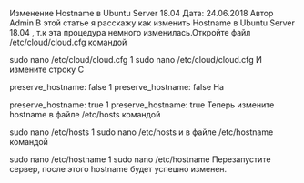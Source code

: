  
Изменение Hostname в Ubuntu Server 18.04
Дата: 24.06.2018 Автор Admin
В этой статье я расскажу как изменить Hostname в Ubuntu Server 18.04 , т.к эта процедура немного изменилась.Откройте файл
/etc/cloud/cloud.cfg
командой


sudo nano /etc/cloud/cloud.cfg
1
sudo nano /etc/cloud/cloud.cfg
И измените строку С


preserve_hostname: false
1
preserve_hostname: false
На


preserve_hostname: true
1
preserve_hostname: true
Теперь измените hostname в файле
/etc/hosts
командой


sudo nano /etc/hosts
1
sudo nano /etc/hosts
и в файле
/etc/hostname
командой


sudo nano /etc/hostname
1
sudo nano /etc/hostname
Перезапустите сервер, после этого hostname будет успешно изменен.

